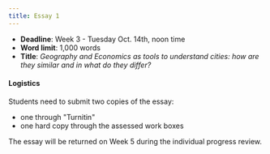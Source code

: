 ```yaml
---
title: Essay 1
---
```


- **Deadline**: Week 3 - Tuesday Oct. 14th, noon time
- **Word limit**: 1,000 words
- **Title**: *Geography and Economics as tools to understand cities: how are they similar and in what do they differ?*

#### Logistics

Students need to submit two copies of the essay: 

* one through "Turnitin"
* one hard copy through the assessed work boxes

The essay will be returned on Week 5 during the individual progress review.
